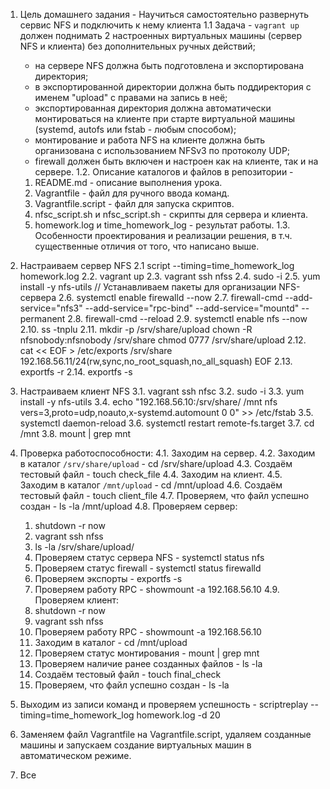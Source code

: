 1. Цель домашнего задания - Научиться самостоятельно развернуть сервис NFS и подключить к нему клиента
1.1 Задача - `vagrant up` должен поднимать 2 настроенных виртуальных машины (сервер NFS и клиента) без дополнительных ручных действий;
	- на сервере NFS должна быть подготовлена и экспортирована директория; 
	- в экспортированной директории должна быть поддиректория с именем "upload" с правами на запись в неё; 
	- экспортированная директория должна автоматически монтироваться на клиенте при старте виртуальной машины (systemd, autofs или fstab -  любым способом); 
	- монтирование и работа NFS на клиенте должна быть организована с использованием NFSv3 по протоколу UDP; 
	- firewall должен быть включен и настроен как на клиенте, так и на сервере.
1.2. Описание каталогов и файлов в репозитории - 
	1. README.md - описание выполнения урока.
	2. Vagrantfile - файл для ручного ввода команд.
	3. Vagrantfile.script - файл для запуска скриптов.
	4. nfsc_script.sh и nfsc_script.sh - скрипты для сервера и клиента.
	5. homework.log и time_homework_log - результат работы.
1.3. Особенности проектирования и реализации решения, в т.ч.  существенные отличия от того, что написано выше.

2. Настраиваем сервер NFS
2.1 script --timing=time_homework_log homework.log
2.2. vagrant up
2.3. vagrant ssh nfss
2.4. sudo -i
2.5. yum install -y nfs-utils // Устанавливаем пакеты для организации NFS-сервера
2.6. systemctl enable firewalld --now
2.7. firewall-cmd --add-service="nfs3" --add-service="rpc-bind" --add-service="mountd" --permanent
2.8. firewall-cmd --reload
2.9. systemctl enable nfs --now
2.10. ss -tnplu
2.11. mkdir -p /srv/share/upload
	  chown -R nfsnobody:nfsnobody /srv/share
	  chmod 0777 /srv/share/upload
2.12. cat << EOF > /etc/exports 
	/srv/share 192.168.56.11/24(rw,sync,no_root_squash,no_all_squash)
	EOF
2.13. exportfs -r
2.14. exportfs -s

3. Настраиваем клиент NFS
3.1. vagrant ssh nfsc
3.2. sudo -i
3.3. yum install -y nfs-utils
3.4. echo "192.168.56.10:/srv/share/ /mnt nfs vers=3,proto=udp,noauto,x-systemd.automount 0 0" >> /etc/fstab
3.5. systemctl daemon-reload
3.6. systemctl restart remote-fs.target
3.7. cd /mnt
3.8. mount | grep mnt

4. Проверка работоспособности:
4.1. Заходим на сервер.
4.2. Заходим в каталог `/srv/share/upload` - cd /srv/share/upload
4.3. Создаём тестовый файл - touch check_file
4.4. Заходим на клиент.
4.5. Заходим в каталог `/mnt/upload` - cd /mnt/upload
4.6. Создаём тестовый файл - touch client_file
4.7. Проверяем, что файл успешно создан - ls -la /mnt/upload
4.8. Проверяем сервер: 
	1. shutdown -r now
	2. vagrant ssh nfss
	3. ls -la /srv/share/upload/
	4. Проверяем статус сервера NFS - systemctl status nfs
	5. Проверяем статус firewall - systemctl status firewalld
	6. Проверяем экспорты - exportfs -s
	7. Проверяем работу RPC - showmount -a 192.168.56.10
4.9. Проверяем клиент:
	1. shutdown -r now
	2. vagrant ssh nfss
	3. Проверяем работу RPC - showmount -a 192.168.56.10
	4. Заходим в каталог - cd /mnt/upload
	5. Проверяем статус монтирования - mount | grep mnt
	6. Проверяем наличие ранее созданных файлов - ls -la
	7. Создаём тестовый файл - touch final_check
	8. Проверяем, что файл успешно создан - ls -la

5. Выходим из записи команд и проверяем успешность - scriptreplay --timing=time_homework_log homework.log -d 20
6. Заменяем файл Vagrantfile на Vagrantfile.script, удаляем созданные машины и запускаем создание виртуальных машин в автоматическом режиме.
7. Все